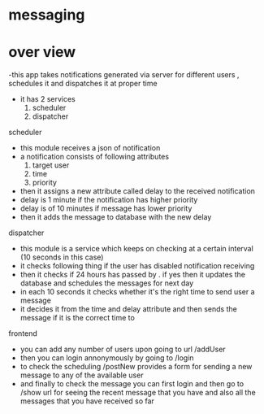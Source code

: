 # messaging

# over view
  -this app takes notifications generated via server for different users , schedules it and dispatches it at proper time
  - it has 2 services
    1. scheduler
    2. dispatcher
    
scheduler
  - this module receives a json of notification
  - a notification consists of following attributes
    1. target user
    2. time
    3. priority
  - then it assigns a new attribute called delay to the received notification
  - delay is 1 minute if the notification has higher priority
  - delay is of 10 minutes if message has lower priority
  - then it adds the message to database with the new delay

dispatcher
  - this module is a service which keeps on checking at a certain interval (10 seconds in this case)
  - it checks following thing if the user has disabled notification receiving
  - then it checks if 24 hours has passed by . if yes then it updates the database and schedules the messages for next day
  - in each 10 seconds it checks whether it's the right time to send user a message
  - it decides it from the time and delay attribute and then sends the message if it is the correct time to
  
frontend
  -  you can add any number of users upon going to url /addUser
  -  then you can login annonymously by going to /login
  -  to check the scheduling /postNew provides a form for sending a new message to any of the available user
  -  and finally to check the message you can first login and then go to /show url for seeing the recent message that you have and also all the messages that you have received so far
  
